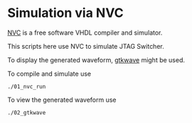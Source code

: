 # Simulation via NVC

[NVC](https://www.nickg.me.uk/nvc/) is a free software VHDL compiler and simulator.

This scripts here use NVC to simulate JTAG Switcher.

To display the generated waveform, [gtkwave](https://gtkwave.sourceforge.net/) might be used.

To compile and simulate use

    ./01_nvc_run

To view the generated waveform use

    ./02_gtkwave

